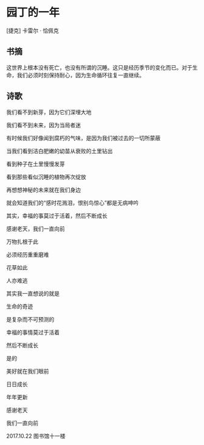 # 园丁的一年

[捷克] 卡雷尔 · 恰佩克

## 书摘

这世界上根本没有死亡，也没有所谓的沉睡。这只是经历季节的变化而已。对于生命，我们必须时刻保持耐心，因为生命循环往复一直继续。

## 诗歌

我们看不到新芽，因为它们深埋大地

我们看不到未来，因为当局者迷

有时候我们好像闻到腐朽的气味，是因为我们被过去的一切所蒙蔽

当我们看到洁白肥嫩的幼苗从衰败的土里钻出

看到种子在土里慢慢发芽

看到那些看似沉睡的植物再次绽放

再想想神秘的未来就在我们身边

就会知道我们的“感时花溅泪，恨别鸟惊心”都是无病呻吟

其实，幸福的事莫过于活着，然后不断成长

感谢老天，我们一直向前

万物扎根于此

必须经历重重磨难

花草如此

人亦难逃

其实我一直想说的就是

生命的奇迹

是复杂而不可预测的

幸福的事情莫过于活着

然后不断成长

是的

美好就在我们眼前

日日成长

年年更新

感谢老天

我们一直向前

2017.10.22 图书馆十一楼
